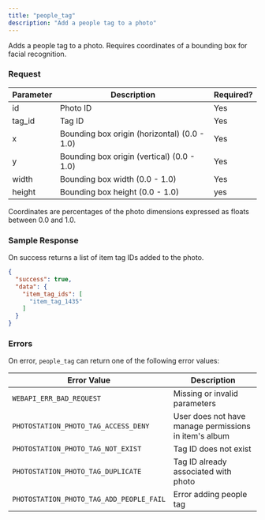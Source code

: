 ```yaml
---
title: "people_tag"
description: "Add a people tag to a photo"
---
```


Adds a people tag to a photo. Requires coordinates of a
bounding box for facial recognition.

### Request ###

Parameter|Description|Required?
---------|-----------|---------
id|Photo ID|Yes
tag_id|Tag ID|Yes
x|Bounding box origin (horizontal) (0.0 - 1.0)|Yes
y|Bounding box origin (vertical) (0.0 - 1.0)|Yes
width|Bounding box width (0.0 - 1.0)|Yes
height|Bounding box height (0.0 - 1.0)|yes

Coordinates are percentages of the photo dimensions expressed
as floats between 0.0 and 1.0.

### Sample Response ###

On success returns a list of item tag IDs added to the photo.

```json
{
  "success": true,
  "data": {
    "item_tag_ids": [
      "item_tag_1435"
    ]
  }
}
```

### Errors ###

On error, `people_tag` can return one of the following error values:

Error Value|Description
-----------|-----------
`WEBAPI_ERR_BAD_REQUEST`|Missing or invalid parameters
`PHOTOSTATION_PHOTO_TAG_ACCESS_DENY`|User does not have manage permissions in item's album
`PHOTOSTATION_PHOTO_TAG_NOT_EXIST`|Tag ID does not exist
`PHOTOSTATION_PHOTO_TAG_DUPLICATE`|Tag ID already associated with photo
`PHOTOSTATION_PHOTO_TAG_ADD_PEOPLE_FAIL`|Error adding people tag
